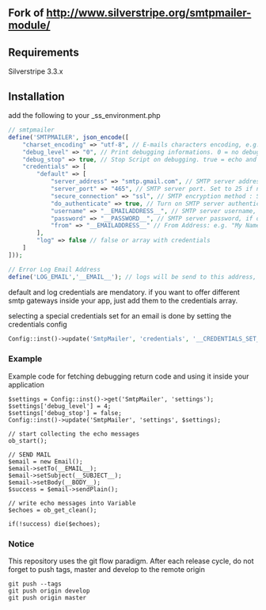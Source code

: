 ## Fork of http://www.silverstripe.org/smtpmailer-module/

## Requirements

Silverstripe 3.3.x

## Installation

add the following to your _ss_environment.php

```php
// smtpmailer
define('SMTPMAILER', json_encode([
	"charset_encoding" => "utf-8", // E-mails characters encoding, e.g. : 'utf-8' or 'iso-8859-1'
	"debug_level" => "0", // Print debugging informations. 0 = no debuging, 1 = print errors, 2 = print errors and messages, 4 = print full activity
    "debug_stop" => true, // Stop Script on debugging. true = echo and die, false = echo can be catched by ob_start(); $var = ob_get_clean();
	"credentials" => [
		"default" => [
			"server_address" => "smtp.gmail.com", // SMTP server address
			"server_port" => "465", // SMTP server port. Set to 25 if no encryption or tls. Set to 465 if ssl
			"secure_connection" => "ssl", // SMTP encryption method : Set to '' or 'tls' or 'ssl'
			"do_authenticate" => true, // Turn on SMTP server authentication. Set to false for an anonymous connection
			"username" => "__EMAILADDRESS__", // SMTP server username, if do_authenticate == true
			"password" => "__PASSWORD__", // SMTP server password, if do_authenticate == true
			"from" => "__EMAILADDRESS__" // From Address: e.g. "My Name" <my.account@gmail.com>, optional, use when from address needs to be fixed
		],
		"log" => false // false or array with credentials
	]
]));

// Error Log Email Address
define('LOG_EMAIL','__EMAIL__'); // logs will be send to this address, if defined
```
default and log credentials are mendatory. if you want to offer different smtp gateways inside your app, just add them to the credentials array.

selecting a special credentials set for an email is done by setting the credentials config
```php
Config::inst()->update('SmtpMailer', 'credentials', '__CREDENTIALS_SET__'); // "default" by default
```

### Example

Example code for fetching debugging return code and using it inside your application

```
$settings = Config::inst()->get('SmtpMailer', 'settings');
$settings['debug_level'] = 4;
$settings['debug_stop'] = false;
Config::inst()->update('SmtpMailer', 'settings', $settings);

// start collecting the echo messages
ob_start();

// SEND MAIL
$email = new Email();
$email->setTo(__EMAIL__);
$email->setSubject(__SUBJECT__);
$email->setBody(__BODY__);
$success = $email->sendPlain();

// write echo messages into Variable
$echoes = ob_get_clean();

if(!success) die($echoes);
```

### Notice
This repository uses the git flow paradigm.
After each release cycle, do not forget to push tags, master and develop to the remote origin
```
git push --tags
git push origin develop
git push origin master
```